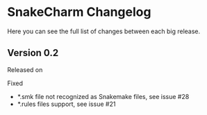 SnakeCharm Changelog
====================

Here you can see the full list of changes between each big release.

Version 0.2
-------------

Released on <unreleased>

Fixed
- *.smk file not recognized as Snakemake files, see issue #28
- *.rules files support, see issue #21